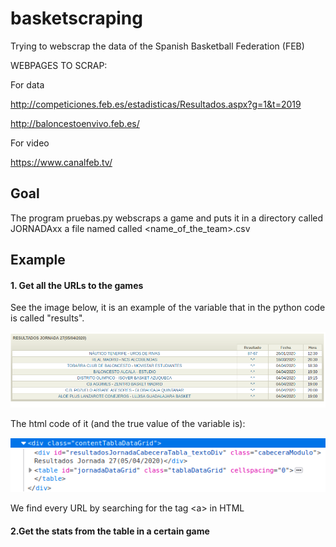 # basketscraping

Trying to webscrap the data of the Spanish Basketball Federation (FEB)

WEBPAGES TO SCRAP:

For data

http://competiciones.feb.es/estadisticas/Resultados.aspx?g=1&t=2019

http://baloncestoenvivo.feb.es/

For video

https://www.canalfeb.tv/

## Goal

The program pruebas.py webscraps a game and puts it in a directory called
JORNADAxx a file named called <name_of_the_team>.csv

## Example

#### 1. Get all the URLs to the games

See the image below, it is an example of the variable that in the
python code is called "results".

![](imgs/sample_table.png)

The html code of it (and the true value of the variable is):

![](imgs/code_sample.png)

We find every URL by searching for the tag \<a\> in HTML

#### 2.Get the stats from the table in a certain game







